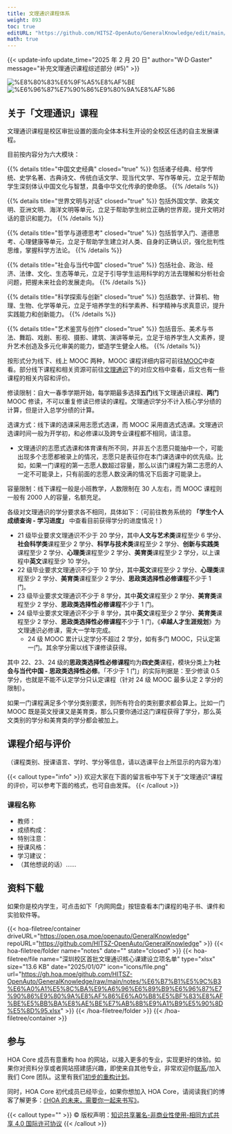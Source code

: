 ```yaml
---
title: 文理通识课程体系
weight: 893
toc: true
editURL: "https://github.com/HITSZ-OpenAuto/GeneralKnowledge/edit/main/README.md"
math: true
---
```


{{< update-info update_time="2025 年 2 月 20 日" author="W·D·Gaster" message="补充文理通识课程综述部分 (#5)" >}}


<div class="hoa-badge">

![%E8%80%83%E6%9F%A5%E8%AF%BE](https://img.shields.io/badge/%E8%80%83%E6%9F%A5%E8%AF%BE-Green)
![%E6%96%87%E7%90%86%E9%80%9A%E8%AF%86](https://img.shields.io/badge/%E6%96%87%E7%90%86%E9%80%9A%E8%AF%86-orange)

</div>

## 关于「文理通识」课程

文理通识课程是校区审批设置的面向全体本科生开设的全校区任选的自主发展课程。

目前按内容分为六大模块：

{{% details title="中国文史经典" closed="true" %}}
包括诸子经典、经学传统、史学名著、古典诗文、传统白话文学、现当代文学、写作等单元，立足于帮助学生深刻体认中国文化与智慧，具备中华文化传承的使命感。
{{% /details %}}

{{% details title="世界文明与对话" closed="true" %}}
包括外国文学、欧美文明、亚洲文明、海洋文明等单元，立足于帮助学生树立正确的世界观，提升文明对话的意识和能力。
{{% /details %}}

{{% details title="哲学与道德思考" closed="true" %}}
包括哲学入门、道德思考、心理健康等单元，立足于帮助学生建立对人类、自身的正确认识，强化批判性思维，掌握科学方法论。
{{% /details %}}

{{% details title="社会与当代中国" closed="true" %}}
包括社会、政治、经济、法律、文化、生态等单元，立足于引导学生运用科学的方法去理解和分析社会问题，把握未来社会的发展走向。
{{% /details %}}

{{% details title="科学探索与创新" closed="true" %}}
包括数学、计算机、物理、生物、化学等单元，立足于培养学生的科学素养、科学精神与求真意识，提升实践能力和创新能力。
{{% /details %}}

{{% details title="艺术鉴赏与创作" closed="true" %}}
包括音乐、美术与书法、舞蹈、戏剧、影视、摄影、建筑、演讲等单元，立足于培养学生人文素养，提升艺术创造及多元化审美的能力，塑造学生健全人格。
{{% /details %}}

按形式分为线下、线上 MOOC 两种，MOOC 课程详细内容可前往[MOOC](https://hoa.moe/docs/general-knowledge/mooc/)中查看。部分线下课程和相关资源可前往[文理通识](https://hoa.moe/docs/general-knowledge/)下的对应文档中查看，后文也有一些课程的相关内容和评价。

修读限制：自大一春季学期开始，每学期最多选择**五门**线下文理通识课程、**两门** MOOC 修读，不可以重复修读已修读的课程。文理通识学分不计入核心学分绩的计算，但是计入总学分绩的计算。

选课方式：线下课的选课采用志愿式选课，而 MOOC 采用直选式选课。文理通识选课时间一般为开学初，和必修课以及跨专业课程都不相同，请注意。
- 文理通识的志愿式选课和体育课有所不同，并非五个志愿只能抽中一个，可能出现多个志愿都被录上的情况，志愿只是表征你在本门课选课中的优先级。比如，如果一门课程的第一志愿人数超过容量，那么以该门课程为第二志愿的人一定不可能录上，只有前面的志愿人数没满的情况下后面才可能录上。

容量限制：线下课程一般是小班教学，人数限制在 30 人左右，而 MOOC 课程则一般有 2000 人的容量，名额充足。

各级对文理通识的学分要求各不相同，具体如下：（可前往教务系统的 **「学生个人成绩查询 - 学习进度」** 中查看目前获得学分的进度情况！）
- 21 级毕业要求文理通识不少于 20 学分，其中**人文与艺术类**课程至少 6 学分、**社会科学类**课程至少 2 学分、**科学与技术类**课程至少 2 学分、**创新与实践类**课程至少 2 学分、**心理类**课程至少 2 学分、**美育类**课程至少 2 学分，以上课程中**英文**课程至少 10 学分。
- 22 级毕业要求文理通识不少于 10 学分，其中**英文**课程至少 2 学分、**心理类**课程至少 2 学分、**美育类**课程至少 2 学分、**思政类选择性必修课程**不少于 1 门。
- 23 级毕业要求文理通识不少于 8 学分，其中**英文**课程至少 2 学分、**美育类**课程至少 2 学分、**思政类选择性必修课程**不少于 1 门。
- 24 级毕业要求文理通识不少于 8 学分，其中**英文**课程至少 2 学分、**美育类**课程至少 2 学分、**思政类选择性必修课程**不少于 1 门，《**卓越人才生涯规划**》为文理通识必修课，需大一学年完成。
  - 24 级 MOOC 累计认定学分不超过 2 学分，如有多门 MOOC，只认定第一门。其余学分需以线下课修读获得。

其中 22、23、24 级的**思政类选择性必修课程**均为**四史类**课程，模块分类上为**社会与当代中国 - 思政类选择性必修**。「不少于 1 门」的实际判据是：至少修读 0.5 学分，也就是不能不认定学分只认定课程（针对 24 级 MOOC 最多认定 2 学分的限制）。

如果一门课程满足多个学分类别要求，则所有符合的类别要求都会算上。比如一门 MOOC 既是英文授课又是美育类，那么只要你通过这门课程获得了学分，那么英文类别的学分和美育类的学分都会被加上。

## 课程介绍与评价

（课程类别、授课语言、学时、学分等信息，请以选课平台上所显示的内容为准）

{{< callout type="info" >}}
  欢迎大家在下面的留言板中写下关于“文理通识”课程的评价，可以参考下面的格式，也可自由发挥。
{{< /callout >}}

### 课程名称

- 教师：
- 成绩构成：
- 特别注意：
- 授课风格：
- 学习建议：
- （其他想说的话）……

## 资料下载

如果你是校内学生，可点击如下「内网网盘」按钮查看本门课程的电子书、课件和实验软件等。

{{< hoa-filetree/container driveURL="https://open.osa.moe/openauto/GeneralKnowledge" repoURL="https://github.com/HITSZ-OpenAuto/GeneralKnowledge" >}}
{{< hoa-filetree/folder name="notes" date="" state="closed" >}}
{{< hoa-filetree/file name="深圳校区首批文理通识核心课建设立项名单" type="xlsx" size="13.6 KB" date="2025/01/07" icon="icons/file.png" url="https://gh.hoa.moe/github.com/HITSZ-OpenAuto/GeneralKnowledge/raw/main/notes/%E6%B7%B1%E5%9C%B3%E6%A0%A1%E5%8C%BA%E9%A6%96%E6%89%B9%E6%96%87%E7%90%86%E9%80%9A%E8%AF%86%E6%A0%B8%E5%BF%83%E8%AF%BE%E5%BB%BA%E8%AE%BE%E7%AB%8B%E9%A1%B9%E5%90%8D%E5%8D%95.xlsx" >}}
{{< /hoa-filetree/folder >}}
{{< /hoa-filetree/container >}}

## 参与

HOA Core 成员有意重构 hoa 的网站，以接入更多的专业，实现更好的体验。如果你对资料分享或者网站搭建感兴趣，即使来自其他专业，非常欢迎你[联系](mailto:hi@hoa.moe)/加入我们 Core 团队。这里有我们[初步的重构计划](https://historical-mousepad-286.notion.site/HOA-1f71751ad5fe80978c70d9e32330d7e6)。

同时，HOA Core 初代成员已经毕业，如果你想加入 HOA Core，请阅读我们的博客了解更多：[《HOA 的未来，需要你一起来书写》](https://hoa.moe/news/future-of-hoa)。

{{< callout type="" >}}
  © 版权声明：[知识共享署名-非商业性使用-相同方式共享 4.0 国际许可协议](https://creativecommons.org/licenses/by-nc-sa/4.0/)
{{< /callout >}}

